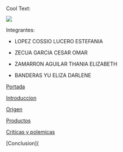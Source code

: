 <a href="http://es.cooltext.com" target="_top"><img src="https://cooltext.com/images/ct_pixel.gif" width="80" height="15" alt="Cool Text: Generador de Logotipos y Gráficos." border="0" /></a>

![](https://images.cooltext.com/5136762.png)

Integrantes: 

 - LOPEZ COSSIO LUCERO ESTEFANIA
 
 - ZECUA GARCIA CESAR OMAR
 
 - ZAMARRON AGUILAR THANIA ELIZABETH
 
 - BANDERAS YU ELIZA DARLENE
 
 
[Portada](https://github.com/estefaniaLC/Apple/wiki/Portada-Apple.)

[Introduccion](https://github.com/estefaniaLC/Apple/wiki/Introduccion.)


[Origen](https://github.com/estefaniaLC/Apple/wiki/Origen-del-logotipo.)


[Productos](https://github.com/estefaniaLC/Apple/wiki/Prodctos.)


[Criticas y polemicas](https://github.com/estefaniaLC/Apple/wiki/Criticas-y-polemicas.)

[Conclusion](
 
